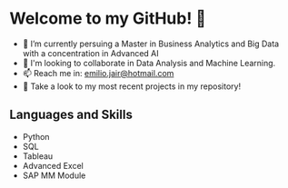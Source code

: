 # Welcome to my GitHub! 👋
- 🌱 I’m currently persuing a Master in Business Analytics and Big Data with a concentration in Advanced AI
- 🔭 I'm looking to collaborate in Data Analysis and Machine Learning.
- 📫 Reach me in: emilio.jair@hotmail.com
- 👯 Take a look to my most recent projects in my repository!

## Languages and Skills
- Python
- SQL
- Tableau
- Advanced Excel
- SAP MM Module


<!--
**EmilioCapitanX/EmilioCapitanX** is a ✨ _special_ ✨ repository because its `README.md` (this file) appears on your GitHub profile.

Here are some ideas to get you started:

- 🔭 I’m currently working on ...
- 🌱 I’m currently learning ...
- 👯 I’m looking to collaborate on ...
- 🤔 I’m looking for help with ...
- 💬 Ask me about ...
- 📫 How to reach me: ...
- 😄 Pronouns: ...
- ⚡ Fun fact: ...
-->
